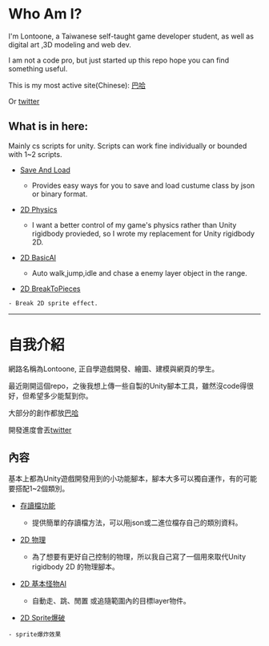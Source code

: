 # Who Am I?

 I'm Lontoone, a Taiwanese self-taught game developer student, as well as digital art ,3D modeling and web dev.
 
 I am not a code pro, but just started up this repo hope you can find something useful.

  This is my most active site(Chinese): [巴哈](https://home.gamer.com.tw/homeindex.php?owner=news2000tw)
  
  Or [twitter](https://twitter.com/cuneisolar)

## What is in here:
  Mainly cs scripts for unity. Scripts can work fine individually or bounded with 1~2 scripts.

  - [Save And Load](https://github.com/Lontoone/MyUnityToolLab/blob/master/Other/SaveAndLoad.cs)
    
    - Provides easy ways for you to save and load custume class by json or binary format.

  - [2D Physics](https://github.com/Lontoone/MyUnityToolLab/tree/master/2D%20Physic)
    
    - I want a better control of my game's physics rather than Unity rigidbody provieded, so I wrote my replacement for Unity rigidbody 2D.

  - [2D BasicAI](https://github.com/Lontoone/MyUnityToolLab/blob/master/Other/BasicAI.cs)
    
    - Auto walk,jump,idle and chase a enemy layer object in the range.
    
   - [2D BreakToPieces](https://github.com/Lontoone/MyUnityToolLab/tree/master/2DBreakMeshToPieces)
   
    - Break 2D sprite effect.

<hr>

# 自我介紹

 網路名稱為Lontoone, 正自學遊戲開發、繪圖、建模與網頁的學生。
 
 最近剛開這個repo，之後我想上傳一些自製的Unity腳本工具，雖然沒code得很好，但希望多少能幫到你。

 大部分的創作都放[巴哈](https://home.gamer.com.tw/homeindex.php?owner=news2000tw)
 
 開發進度會丟[twitter](https://twitter.com/cuneisolar)

## 內容
  基本上都為Unity遊戲開發用到的小功能腳本，腳本大多可以獨自運作，有的可能要搭配1~2個類別。

  - [存讀檔功能](https://github.com/Lontoone/MyUnityToolLab/blob/master/Other/SaveAndLoad.cs)
    
    - 提供簡單的存讀檔方法，可以用json或二進位檔存自己的類別資料。

  - [2D 物理](https://github.com/Lontoone/MyUnityToolLab/tree/master/2D%20Physic)
    
    - 為了想要有更好自己控制的物理，所以我自己寫了一個用來取代Unity rigidbody 2D 的物理腳本。
    
  - [2D 基本怪物AI](https://github.com/Lontoone/MyUnityToolLab/blob/master/Other/BasicAI.cs)
    
    - 自動走、跳、閒置 或追隨範圍內的目標layer物件。

   - [2D Sprite爆破](https://github.com/Lontoone/MyUnityToolLab/tree/master/2DBreakMeshToPieces)
   
    - sprite爆炸效果


